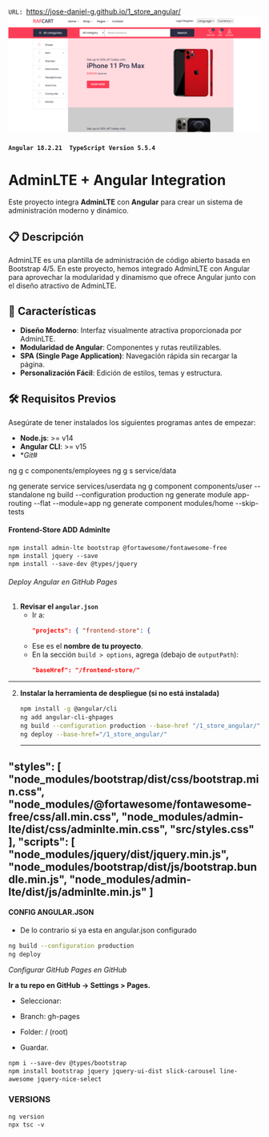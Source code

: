 `URL: `https://jose-daniel-g.github.io/1_store_angular/
![cellphone_store](images/cellphone_store.png)
#### `Angular 18.2.21  TypeScript Version 5.5.4`

# AdminLTE + Angular Integration

Este proyecto integra **AdminLTE** con **Angular** para crear un sistema de administración moderno y dinámico.

## 📋 Descripción

AdminLTE es una plantilla de administración de código abierto basada en Bootstrap 4/5. En este proyecto, hemos integrado AdminLTE con Angular para aprovechar la modularidad y dinamismo que ofrece Angular junto con el diseño atractivo de AdminLTE.

## 🚀 Características

- **Diseño Moderno**: Interfaz visualmente atractiva proporcionada por AdminLTE.
- **Modularidad de Angular**: Componentes y rutas reutilizables.
- **SPA (Single Page Application)**: Navegación rápida sin recargar la página.
- **Personalización Fácil**: Edición de estilos, temas y estructura.

## 🛠️ Requisitos Previos

Asegúrate de tener instalados los siguientes programas antes de empezar:

- **Node.js**: >= v14
- **Angular CLI**: >= v15
- **Git*#

 ng g c components/employees
 ng g s service/data 
 
ng generate service services/userdata
ng g component components/user --standalone
ng build --configuration production
ng generate module app-routing --flat --module=app
ng generate component modules/home --skip-tests 

#### Frontend-Store ADD Adminlte
```
npm install admin-lte bootstrap @fortawesome/fontawesome-free
npm install jquery --save
npm install --save-dev @types/jquery
```
###### Deploy Angular en GitHub Pages

1. **Revisar el `angular.json`**  
   - Ir a:  
     ```json
     "projects": { "frontend-store": {
     ```
   - Ese es el **nombre de tu proyecto**.  
   - En la sección `build > options`, agrega (debajo de `outputPath`):  
     ```json
     "baseHref": "/frontend-store/"
     ```
---

2. **Instalar la herramienta de despliegue (si no está instalada)**  
   ```bash
   npm install -g @angular/cli
   ng add angular-cli-ghpages
   ng build --configuration production --base-href "/1_store_angular/"
   ng deploy --base-href="/1_store_angular/"
   ```
   ---
  "styles": [
    "node_modules/bootstrap/dist/css/bootstrap.min.css",
    "node_modules/@fortawesome/fontawesome-free/css/all.min.css",
    "node_modules/admin-lte/dist/css/adminlte.min.css",
    "src/styles.css"
  ],
  "scripts": [
    "node_modules/jquery/dist/jquery.min.js",
    "node_modules/bootstrap/dist/js/bootstrap.bundle.min.js",
    "node_modules/admin-lte/dist/js/adminlte.min.js"
  ]
  ---
   #### CONFIG ANGULAR.JSON
   - De lo contrario si ya esta en angular.json configurado
   ```bash
   ng build --configuration production 
   ng deploy

   ```
   *Configurar GitHub Pages en GitHub*

   **Ir a tu repo en GitHub → Settings > Pages.**

   - Seleccionar:

   - Branch: gh-pages

   - Folder: / (root)

   - Guardar. 
  ```
  npm i --save-dev @types/bootstrap
  npm install bootstrap jquery jquery-ui-dist slick-carousel line-awesome jquery-nice-select
  ```
### VERSIONS 

```
ng version
npx tsc -v
```